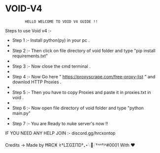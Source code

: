 # VOID-V4
             HELLO WELCOME TO VOID V4 GUIDE !!

Steps to use Void v4 :-

- Step 1 :- Install python(py) in your pc .
- 
- Step 2 :- Then click on file directory of void folder and type "pip install requirements.txt" 
- 
- Step 3 :- Now close the cmd terminal . 
- 
- Step 4 :- Now Go here " https://proxyscrape.com/free-proxy-list " and downlod HTTP Proxies .  
- 
- Step 5 :- Then you have to copy Proxies and paste it in proxies.txt in void .  
- 
- Step 6 :- Now open file directory of void folder and type "python main.py"  
- 
- Step 7 :- You are Ready to nuke server's now !!  

IF YOU NEED ANY HELP JOIN :- discord.gg/hrcxontop

Credits -> Made by ĦɌCӾ 𒂟†LΣGΣΠD†₊⋆𓆩🥀𓆪†ᴬᴴ†ᴶᴷ#0001 With ❤
